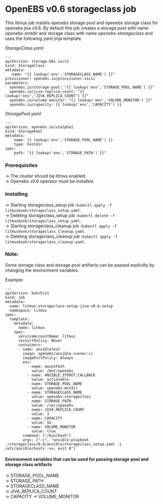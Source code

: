 # OpenEBS v0.6 storageclass job

This litmus job installs openebs storage pool and openebs storage class for openebs jiva v0.6. By default this job creates a storage pool with name *openebs-mntdir* and storage class with name *openebs-storageclass* and uses the following yaml jinja template.

*StorageClass.yaml*

```
---
apiVersion: storage.k8s.io/v1
kind: StorageClass
metadata:
   name: "{{ lookup('env','STORAGECLASS_NAME') }}"
provisioner: openebs.io/provisioner-iscsi
parameters:
  openebs.io/storage-pool: "{{ lookup('env','STORAGE_POOL_NAME') }}"
  openebs.io/jiva-replica-count: "{{ lookup('env','JIVA_REPLICA_COUNT') }}"
  openebs.io/volume-monitor: "{{ lookup('env','VOLUME_MONITOR') }}"
  openebs.io/capacity: {{ lookup('env','CAPACITY') }}
```

*StoragePool.yaml*

```
---
apiVersion: openebs.io/v1alpha1
kind: StoragePool
metadata:
    name: {{ lookup('env','STORAGE_POOL_NAME') }}
    type: hostdir
spec:
    path: "{{ lookup('env','STORAGE_PATH') }}"
```

### Prerequisites

-> The cluster should be litmus enabled.  
-> Openebs v0.6 operator must be installed.  

### Installing

-> Starting storageclass_setup job :```kubectl apply -f litmusbook/storageclass_setup.yaml```.  
-> Deleting storageclass_setup job :```kubectl delete -f litmusbook/storageclass_setup.yaml```.  
-> Starting storageclass_cleanup job :```kubectl apply -f litmusbook/storageclass_cleanup.yaml```.  
-> Deleting storageclass_cleanup job :```kubectl apply -f litmusbook/storageclass_cleanup.yaml```.  

### Note:

Some storage class and storage pool artifacts can be passed explicitly by changing the environment variables.

Example:

```
---
apiVersion: batch/v1
kind: Job
metadata:
  name: litmus-storageclass-setup-jiva-v0.6-setup
  namespace: litmus 
spec:
  template:
    metadata:
      name: litmus
    spec:
      serviceAccountName: litmus
      restartPolicy: Never
      containers:
      - name: ansibletest
        image: openebs/ansible-runner:ci
        imagePullPolicy: Always
        env: 
          - name: mountPath
            value: /mnt/openebs
          - name: ANSIBLE_STDOUT_CALLBACK
            value: actionable
          - name: STORAGE_POOL_NAME
            value: openebs-mntdir
          - name: STORAGECLASS_NAME
            value: openebs-storageclass
          - name: STORAGE_PATH
            value: /var/openebs
          - name: JIVA_REPLICA_COUNT 
            value: 3
          - name: CAPACITY 
            value: 5G
          - name: VOLUME_MONITOR 
            value: true
        command: ["/bin/bash"]
        args: ["-c", "ansible-playbook ./storageclass/0.6/ansible/storageclass_setup.yaml -i /etc/ansible/hosts -vv; exit 0"]
```


#### Environment variables that can be used for passing storage pool and storage class artifacts
-> STORAGE_POOL_NAME  
-> STORAGE_PATH  
-> STORAGECLASS_NAME  
-> JIVA_REPLICA_COUNT  
-> CAPACITY
-> VOLUME_MONITOR
